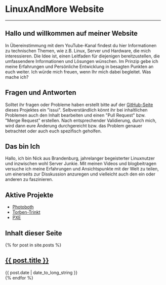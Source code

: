 # LinuxAndMore Website
---

## Hallo und willkommen auf meiner Website

In Übereinstimmung mit dem YouTube-Kanal findest du hier Informationen zu technischen Themen, wie z.B. Linux, Server und Hardware, die mich interessieren. Die Idee ist, einen Leitfaden für diejenigen bereitzustellen, die umfassendere Informationen und Lösungen wünschen. Im Prinzip gebe ich meine Erfahrungen und Persönliche Entwicklung in besagten Punkten an euch weiter. Ich würde mich freuen, wenn Ihr mich dabei begleitet.
Was mache ich?

## Fragen und Antworten

Solltet ihr fragen oder Probleme haben erstellt bitte auf der [GitHub-Seite](https://github.com/linuxandmore/linuxandmore.github.io) dieses Projektes ein "issui". Selbverständlich könnt ihr bei inhaltlichen Problemen auch den Inhalt bearbeiten und einen "Pull Request" bzw. "Merge Request" erstellen. Nach entsprechender Validierung, durch mich, wird dann eure Änderung durchgereicht bzw. das Problem genauer betrachtet oder auch euch spezifisch geholfen. 

## Das bin Ich

Hallo, ich bin Nick aus Brandenburg, jahrelanger begeisterter Linuxnutzer und inzwischen wohl Server Junkie. Mit meinen Videos und blogbeitragen versuche ich meine Erfahrungen und Ansichtspunkte mit der Welt zu teilen, um einerseits zur Disskussion anzuregen und vielleicht auch den ein oder anderen zu faszinieren.

## Aktive Projekte

- [Photoboth](https://github.com/LinuxAndMoreYT/Photoboth)
- [Torben-Trinkt](https://github.com/LinuxAndMoreYT/Torben-Trinkt)
- [PXE](https://github.com/LinuxAndMoreYT/PXE)

## Inhalt dieser Seite

{% for post in site.posts %}
  <article>
    <h2>
      <a href="{{ post.url }}">
        {{ post.title }}
      </a>
    </h2>
      <time datetime="{{ post.date | date: "%Y-%m-%d" }}">{{ post.date | date_to_long_string }}</time>
  </article>
{% endfor %}
